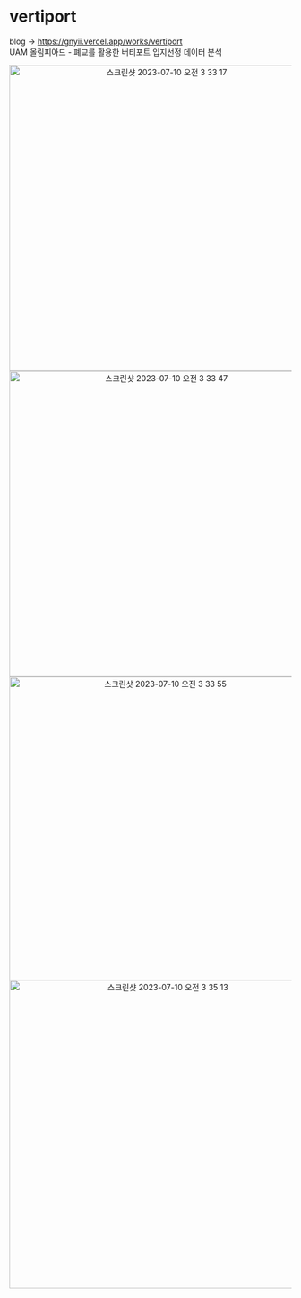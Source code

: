 # vertiport
blog -> https://gnyii.vercel.app/works/vertiport  
UAM 올림피아드 - 폐교를 활용한 버티포트 입지선정 데이터 분석

<p align="center">
<img width="546" alt="스크린샷 2023-07-10 오전 3 33 17" src="https://github.com/GeunYeongii/vertiport/assets/82564045/d60f27e5-86f6-4eb0-8ab5-7af95cb93d25">
<img width="545" alt="스크린샷 2023-07-10 오전 3 33 47" src="https://github.com/GeunYeongii/vertiport/assets/82564045/b8ae262e-84a0-4314-81b9-19dfd4c418ba">
<img width="541" alt="스크린샷 2023-07-10 오전 3 33 55" src="https://github.com/GeunYeongii/vertiport/assets/82564045/a7a8f48a-211d-43c0-8a8c-8edb7b4fb320">
<img width="550" alt="스크린샷 2023-07-10 오전 3 35 13" src="https://github.com/GeunYeongii/vertiport/assets/82564045/755c5a11-7495-4fe5-8110-6a3df0d2ee84">
</p>
